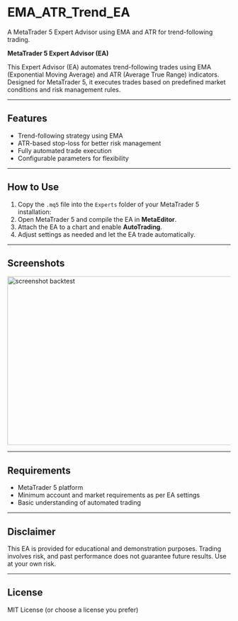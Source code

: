 # EMA_ATR_Trend_EA
A MetaTrader 5 Expert Advisor using EMA and ATR for trend-following trading.

**MetaTrader 5 Expert Advisor (EA)**

This Expert Advisor (EA) automates trend-following trades using EMA (Exponential Moving Average) and ATR (Average True Range) indicators. Designed for MetaTrader 5, it executes trades based on predefined market conditions and risk management rules.

---

## Features
- Trend-following strategy using EMA
- ATR-based stop-loss for better risk management
- Fully automated trade execution
- Configurable parameters for flexibility

---

## How to Use
1. Copy the `.mq5` file into the `Experts` folder of your MetaTrader 5 installation:  
2. Open MetaTrader 5 and compile the EA in **MetaEditor**.
3. Attach the EA to a chart and enable **AutoTrading**.
4. Adjust settings as needed and let the EA trade automatically.

---

## Screenshots
<img width="1341" height="381" alt="screenshot backtest" src="https://github.com/user-attachments/assets/6b4092f7-6b06-4135-9da4-1ef49de62c77" />


---

## Requirements
- MetaTrader 5 platform
- Minimum account and market requirements as per EA settings
- Basic understanding of automated trading

---

## Disclaimer
This EA is provided for educational and demonstration purposes. Trading involves risk, and past performance does not guarantee future results. Use at your own risk.

---

## License
MIT License (or choose a license you prefer)
